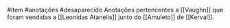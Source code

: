 #item #anotações #desaparecido 
Anotações pertencentes a [[Vaughn]] que foram vendidas a [[Leonidas Atanelis]] junto do [[Amuleto]] de [[Kerval]].